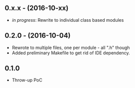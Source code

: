 ## 0.x.x - (2016-10-xx) ##

* _in progress_: Rewrite to individual class based modules


## 0.2.0 - (2016-10-04) ##

* Rewrote to multiple files, one per module - all ".h" though
* Added preliminary Makefile to get rid of IDE dependency.


## 0.1.0 ##

* Throw-up PoC



